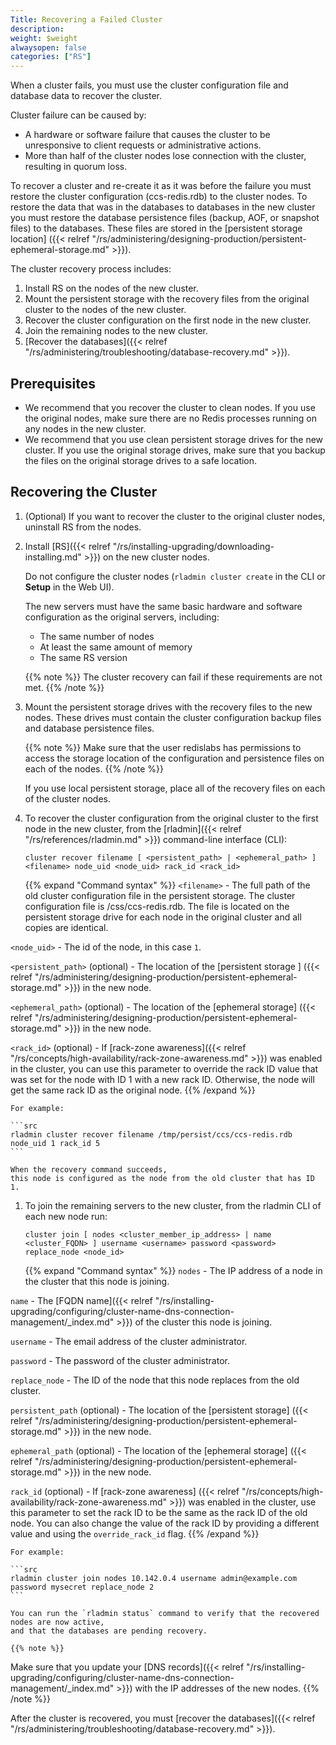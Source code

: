 ```yaml
---
Title: Recovering a Failed Cluster
description: 
weight: $weight
alwaysopen: false
categories: ["RS"]
---
```

When a cluster fails,
you must use the cluster configuration file and database data to recover the cluster.

Cluster failure can be caused by:

- A hardware or software failure that causes the cluster to be unresponsive to client requests or administrative actions.
- More than half of the cluster nodes lose connection with the cluster, resulting in quorum loss.

To recover a cluster and re-create it as it was before the failure
you must restore the cluster configuration (ccs-redis.rdb) to the cluster nodes.
To restore the data that was in the databases to databases in the new cluster
you must restore the database persistence files (backup, AOF, or snapshot files) to the databases.
These files are stored in the [persistent storage location]
({{< relref "/rs/administering/designing-production/persistent-ephemeral-storage.md" >}}).

The cluster recovery process includes:

1. Install RS on the nodes of the new cluster.
1. Mount the persistent storage with the recovery files from the original cluster to the nodes of the new cluster.
1. Recover the cluster configuration on the first node in the new cluster.
1. Join the remaining nodes to the new cluster.
1. [Recover the databases]({{< relref "/rs/administering/troubleshooting/database-recovery.md" >}}).

## Prerequisites

- We recommend that you recover the cluster to clean nodes.
    If you use the original nodes,
    make sure there are no Redis processes running on any nodes in the new cluster.
- We recommend that you use clean persistent storage drives for the new cluster.
    If you use the original storage drives,
    make sure that you backup the files on the original storage drives to a safe location.

## Recovering the Cluster

1. (Optional) If you want to recover the cluster to the original cluster nodes, uninstall RS from the nodes.

1. Install [RS]({{< relref "/rs/installing-upgrading/downloading-installing.md" >}}) on the new cluster nodes.

    Do not configure the cluster nodes (`rladmin cluster create` in the CLI or **Setup** in the Web UI).

    The new servers must have the same basic hardware and software configuration as the original servers, including:

    - The same number of nodes
    - At least the same amount of memory
    - The same RS version

    {{% note %}}
The cluster recovery can fail if these requirements are not met.
    {{% /note %}}

1. Mount the persistent storage drives with the recovery files to the new nodes.
    These drives must contain the cluster configuration backup files and database persistence files.

    {{% note %}}
Make sure that the user redislabs has permissions to access the storage location
of the configuration and persistence files on each of the nodes.
    {{% /note %}}

    If you use local persistent storage, place all of the recovery files on each of the cluster nodes.

1. To recover the cluster configuration from the original cluster to the first node in the new cluster,
    from the [rladmin]({{< relref "/rs/references/rladmin.md" >}}) command-line interface (CLI):

    ```src
    cluster recover filename [ <persistent_path> | <ephemeral_path> ]<filename> node_uid <node_uid> rack_id <rack_id>
    ```

    {{% expand "Command syntax" %}}
`<filename>` - The full path of the old cluster configuration file in the persistent storage.
The cluster configuration file is /css/ccs-redis.rdb.
The file is located on the persistent storage drive for each node in the original cluster and all copies are identical.

`<node_uid>` - The id of the node, in this case `1`.

`<persistent_path>` (optional) - The location of the [persistent storage ]
({{< relref "/rs/administering/designing-production/persistent-ephemeral-storage.md" >}})
in the new node.

`<ephemeral_path>` (optional) - The location of the [ephemeral storage]
({{< relref "/rs/administering/designing-production/persistent-ephemeral-storage.md" >}})
in the new node.

`<rack_id>` (optional) - If [rack-zone awareness]({{< relref "/rs/concepts/high-availability/rack-zone-awareness.md" >}})
was enabled in the cluster,
you can use this parameter to override the rack ID value that was set for the node with ID 1 with a new rack ID.
Otherwise, the node will get the same rack ID as the original node.
    {{% /expand %}}

    For example:

    ```src
    rladmin cluster recover filename /tmp/persist/ccs/ccs-redis.rdb node_uid 1 rack_id 5
    ```

    When the recovery command succeeds,
    this node is configured as the node from the old cluster that has ID 1.

1. To join the remaining servers to the new cluster, from the rladmin CLI of each new node run:

    ```src
    cluster join [ nodes <cluster_member_ip_address> | name <cluster_FQDN> ] username <username> password <password> replace_node <node_id>
    ```

    {{% expand "Command syntax" %}}
`nodes` - The IP address of a node in the cluster that this node is joining.

`name` - The [FQDN name]({{< relref "/rs/installing-upgrading/configuring/cluster-name-dns-connection-management/_index.md" >}})
of the cluster this node is joining.

`username` - The email address of the cluster administrator.

`password` - The password of the cluster administrator.

`replace_node` - The ID of the node that this node replaces from the old cluster.

`persistent_path` (optional) - The location of the [persistent storage]
({{< relref "/rs/administering/designing-production/persistent-ephemeral-storage.md" >}})
in the new node.

`ephemeral_path` (optional) - The location of the [ephemeral storage]
({{< relref "/rs/administering/designing-production/persistent-ephemeral-storage.md" >}})
in the new node.

`rack_id` (optional) - If [rack-zone awareness]
({{< relref "/rs/concepts/high-availability/rack-zone-awareness.md" >}}) was enabled in the cluster,
use this parameter to set the rack ID to be the same as the rack ID
of the old node. You can also change the value of the rack ID by
providing a different value and using the `override_rack_id` flag.
    {{% /expand %}}

    For example:

    ```src
    rladmin cluster join nodes 10.142.0.4 username admin@example.com password mysecret replace_node 2
    ```

    You can run the `rladmin status` command to verify that the recovered nodes are now active,
    and that the databases are pending recovery.

    {{% note %}}
Make sure that you update your [DNS records]({{< relref "/rs/installing-upgrading/configuring/cluster-name-dns-connection-management/_index.md" >}})
with the IP addresses of the new nodes.
    {{% /note %}}

After the cluster is recovered, you must [recover the databases]({{< relref "/rs/administering/troubleshooting/database-recovery.md" >}}).
